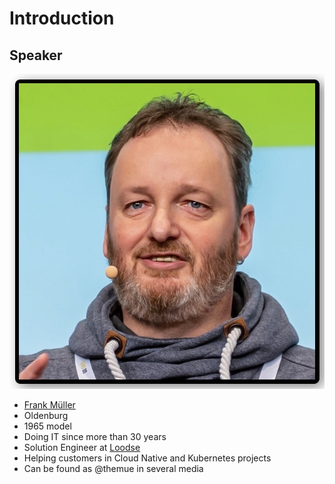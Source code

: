 # Introduction

## Speaker

![Frank Müller](https://github.com/themue/workshop-go/raw/master/introduction/introduction-01/themue.jpg "Frank Müller")

* [Frank Müller](https://themue.dev)
* Oldenburg
* 1965 model
* Doing IT since more than 30 years
* Solution Engineer at [Loodse](https://www.loodse.com/)
* Helping customers in Cloud Native and Kubernetes projects
* Can be found as @themue in several media

